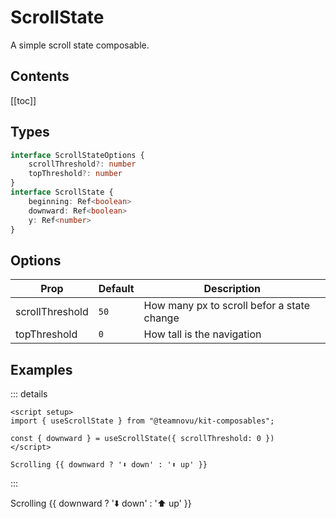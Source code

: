 # ScrollState

A simple scroll state composable.

## Contents

[[toc]]

## Types

```ts
interface ScrollStateOptions {
    scrollThreshold?: number
    topThreshold?: number
}
interface ScrollState {
    beginning: Ref<boolean>
    downward: Ref<boolean>
    y: Ref<number>
}
```

## Options

| Prop | Default | Description |
| ---- |  -----  | ----------- |
| scrollThreshold | `50` | How many px to scroll befor a state change |
| topThreshold | `0` | How tall is the navigation |

## Examples

::: details
```vue
<script setup>
import { useScrollState } from "@teamnovu/kit-composables";

const { downward } = useScrollState({ scrollThreshold: 0 })
</script>

Scrolling {{ downward ? '⬇️ down' : '⬆️ up' }}
```
:::

<script setup>
import { useScrollState } from "@teamnovu/kit-composables";

const { downward } = useScrollState({ scrollThreshold: 0 })
</script>

Scrolling {{ downward ? '⬇️ down' : '⬆️ up' }}
